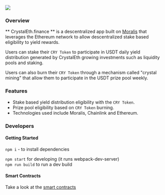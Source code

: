 ![](https://i.ibb.co/8BhjGp1/Logo-3.png)

### Overview
** CrystalEth.finance ** is a descentralized app built on [Moralis](https://moralis.io/) that leverages the Ethereum network to allow descentralized stake based eligibility to yield rewards.

Users can stake their `CRY Token` to participate in USDT daily yield distribution generated by CrystalEth growing investments such as liquidity pools and staking.

Users can also burn their `CRY Token` through a mechanism called "crystal mining" that allow them to participate in the USDT prize pool weekly.

### Features

- Stake based yield distribution eligibility with the `CRY Token`.
- Prize pool eligibility based on `CRY Token` burning.
- Technologies used include Moralis, Chainlink and Ethereum.

### Developers

#### Getting Started

`npm i` - to install dependencies

`npm start` for developing (it runs webpack-dev-server)  
`npm run build` to run a dev build  

#### Smart Contracts

Take a look at the [smart contracts](https://gist.github.com/gianksp/d17f381d0bd6336bdab22fd726d757f1)
